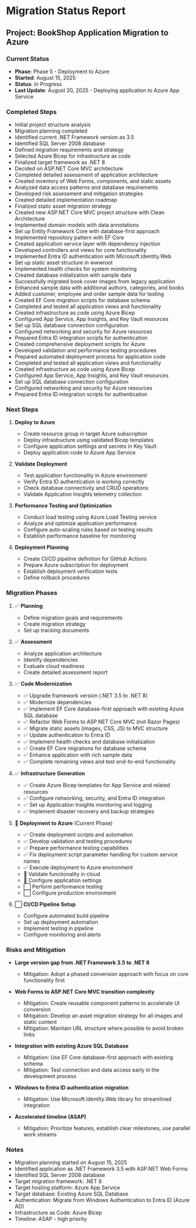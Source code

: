 # Migration Status Report

## Project: BookShop Application Migration to Azure

### Current Status

- **Phase**: Phase 5 - Deployment to Azure
- **Started**: August 15, 2025
- **Status**: In Progress
- **Last Update**: August 20, 2025 - Deploying application to Azure App Service

### Completed Steps

- Initial project structure analysis
- Migration planning completed
- Identified current .NET Framework version as 3.5
- Identified SQL Server 2008 database
- Defined migration requirements and strategy
- Selected Azure Bicep for infrastructure as code
- Finalized target framework as .NET 8
- Decided on ASP.NET Core MVC architecture
- Completed detailed assessment of application architecture
- Created inventory of Web Forms, components, and static assets
- Analyzed data access patterns and database requirements
- Developed risk assessment and mitigation strategies
- Created detailed implementation roadmap
- Finalized static asset migration strategy
- Created new ASP.NET Core MVC project structure with Clean Architecture
- Implemented domain models with data annotations
- Set up Entity Framework Core with database-first approach
- Implemented repository pattern with EF Core
- Created application service layer with dependency injection
- Developed controllers and views for core functionality
- Implemented Entra ID authentication with Microsoft.Identity.Web
- Set up static asset structure in wwwroot
- Implemented health checks for system monitoring
- Created database initialization with sample data
- Successfully migrated book cover images from legacy application
- Enhanced sample data with additional authors, categories, and books
- Added customer, employee and order sample data for testing
- Created EF Core migration scripts for database schema
- Completed and tested all application views and functionality
- Created infrastructure as code using Azure Bicep
- Configured App Service, App Insights, and Key Vault resources
- Set up SQL database connection configuration
- Configured networking and security for Azure resources
- Prepared Entra ID integration scripts for authentication
- Created comprehensive deployment scripts for Azure
- Developed validation and performance testing procedures
- Prepared automated deployment process for application code
- Completed and tested all application views and functionality
- Created infrastructure as code using Azure Bicep
- Configured App Service, App Insights, and Key Vault resources
- Set up SQL database connection configuration
- Configured networking and security for Azure resources
- Prepared Entra ID integration scripts for authentication

### Next Steps

1. **Deploy to Azure**
   - Create resource group in target Azure subscription
   - Deploy infrastructure using validated Bicep templates
   - Configure application settings and secrets in Key Vault
   - Deploy application code to Azure App Service

2. **Validate Deployment**
   - Test application functionality in Azure environment
   - Verify Entra ID authentication is working correctly
   - Check database connectivity and CRUD operations
   - Validate Application Insights telemetry collection

3. **Performance Testing and Optimization**
   - Conduct load testing using Azure Load Testing service
   - Analyze and optimize application performance
   - Configure auto-scaling rules based on testing results
   - Establish performance baseline for monitoring
   
3. **Deployment Planning**
   - Create CI/CD pipeline definition for GitHub Actions
   - Prepare Azure subscription for deployment
   - Establish deployment verification tests
   - Define rollback procedures

### Migration Phases

1. ✅ **Planning**
   - Define migration goals and requirements
   - Create migration strategy
   - Set up tracking documents

2. ✅ **Assessment**
   - Analyze application architecture
   - Identify dependencies
   - Evaluate cloud readiness
   - Create detailed assessment report

3. ✅ **Code Modernization**
   - ✅ Upgrade framework version (.NET 3.5 to .NET 8)
   - ✅ Modernize dependencies
   - ✅ Implement EF Core database-first approach with existing Azure SQL database
   - ✅ Refactor Web Forms to ASP.NET Core MVC (not Razor Pages)
   - ✅ Migrate static assets (images, CSS, JS) to MVC structure
   - ✅ Update authentication to Entra ID
   - ✅ Implement health checks and database initialization
   - ✅ Create EF Core migrations for database schema
   - ✅ Enhance application with rich sample data
   - ✅ Complete remaining views and test end-to-end functionality

4. ✅ **Infrastructure Generation**
   - ✅ Create Azure Bicep templates for App Service and related resources
   - ✅ Configure networking, security, and Entra ID integration
   - ✅ Set up Application Insights monitoring and logging
   - ✅ Implement disaster recovery and backup strategies

5. 🔄 **Deployment to Azure** (Current Phase)
   - ✅ Create deployment scripts and automation
   - ✅ Develop validation and testing procedures
   - ✅ Prepare performance testing capabilities
   - ✅ Fix deployment script parameter handling for custom service names
   - ✅ Execute deployment to Azure environment
   - 🔄 Validate functionality in cloud
   - 🔄 Configure application settings
   - ⬜ Perform performance testing
   - ⬜ Configure production environment

6. ⬜ **CI/CD Pipeline Setup**
   - Configure automated build pipeline
   - Set up deployment automation
   - Implement testing in pipeline
   - Configure monitoring and alerts

### Risks and Mitigation

- **Large version gap from .NET Framework 3.5 to .NET 8**
  - Mitigation: Adopt a phased conversion approach with focus on core functionality first
  
- **Web Forms to ASP.NET Core MVC transition complexity**
  - Mitigation: Create reusable component patterns to accelerate UI conversion
  - Mitigation: Develop an asset migration strategy for all images and static content
  - Mitigation: Maintain URL structure where possible to avoid broken links
  
- **Integration with existing Azure SQL Database**
  - Mitigation: Use EF Core database-first approach with existing schema
  - Mitigation: Test connection and data access early in the development process
  
- **Windows to Entra ID authentication migration**
  - Mitigation: Use Microsoft.Identity.Web library for streamlined integration
  
- **Accelerated timeline (ASAP)**
  - Mitigation: Prioritize features, establish clear milestones, use parallel work streams

### Notes

- Migration planning started on August 15, 2025
- Identified application as .NET Framework 3.5 with ASP.NET Web Forms
- Identified SQL Server 2008 database
- Target migration framework: .NET 8
- Target hosting platform: Azure App Service
- Target database: Existing Azure SQL Database
- Authentication: Migrate from Windows Authentication to Entra ID (Azure AD)
- Infrastructure as Code: Azure Bicep
- Timeline: ASAP - high priority
